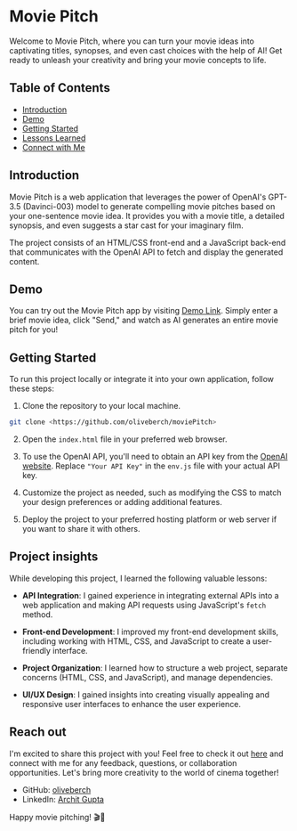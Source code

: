 
# Movie Pitch

Welcome to Movie Pitch, where you can turn your movie ideas into captivating titles, synopses, and even cast choices with the help of AI! Get ready to unleash your creativity and bring your movie concepts to life.

## Table of Contents

- [Introduction](#introduction)
- [Demo](#demo)
- [Getting Started](#getting-started)
- [Lessons Learned](#lessons-learned)
- [Connect with Me](#connect-with-me)

## Introduction

Movie Pitch is a web application that leverages the power of OpenAI's GPT-3.5 (Davinci-003) model to generate compelling movie pitches based on your one-sentence movie idea. It provides you with a movie title, a detailed synopsis, and even suggests a star cast for your imaginary film.

The project consists of an HTML/CSS front-end and a JavaScript back-end that communicates with the OpenAI API to fetch and display the generated content.

## Demo

You can try out the Movie Pitch app by visiting [Demo Link](#). Simply enter a brief movie idea, click "Send," and watch as AI generates an entire movie pitch for you!

## Getting Started

To run this project locally or integrate it into your own application, follow these steps:

1. Clone the repository to your local machine.

```bash
git clone <https://github.com/oliveberch/moviePitch>
```

2. Open the `index.html` file in your preferred web browser.

3. To use the OpenAI API, you'll need to obtain an API key from the [OpenAI website](https://beta.openai.com/signup/). Replace `"Your API Key"` in the `env.js` file with your actual API key.

4. Customize the project as needed, such as modifying the CSS to match your design preferences or adding additional features.

5. Deploy the project to your preferred hosting platform or web server if you want to share it with others.

## Project insights

While developing this project, I learned the following valuable lessons:

- **API Integration**: I gained experience in integrating external APIs into a web application and making API requests using JavaScript's `fetch` method.

- **Front-end Development**: I improved my front-end development skills, including working with HTML, CSS, and JavaScript to create a user-friendly interface.

- **Project Organization**: I learned how to structure a web project, separate concerns (HTML, CSS, and JavaScript), and manage dependencies.

- **UI/UX Design**: I gained insights into creating visually appealing and responsive user interfaces to enhance the user experience.


## Reach out

I'm excited to share this project with you! Feel free to check it out [here](https://github.com/oliveberch/MoviePitch) and connect with me for any feedback, questions, or collaboration opportunities. Let's bring more creativity to the world of cinema together!

- GitHub: [oliveberch](https://github.com/oliveberch)
- LinkedIn: [Archit Gupta](https://www.linkedin.com/in/oliveberch)

Happy movie pitching! 🎬🍿
